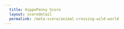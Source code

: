 ```yaml
---
  title: HippoPenny Score
  layout: scoredetail
  permalink: /meta-score/animal-crossing-wild-world
---
```

 